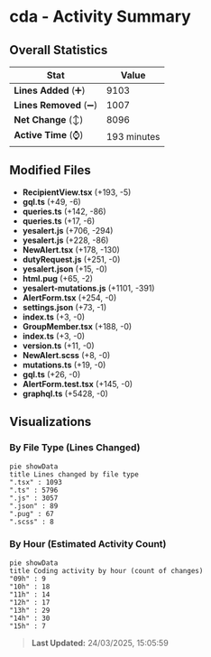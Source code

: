 # cda - Activity Summary 

## Overall Statistics

| Stat                   | Value                                                             |
| ---------------------- | ----------------------------------------------------------------- |
| **Lines Added** (➕)   | 9103                                          |
| **Lines Removed** (➖) | 1007                                        |
| **Net Change** (↕)    | 8096                |
| **Active Time** (⌚)   | 193 minutes |


## Modified Files
- **RecipientView.tsx** (+193, -5)
- **gql.ts** (+49, -6)
- **queries.ts** (+142, -86)
- **queries.ts** (+17, -6)
- **yesalert.js** (+706, -294)
- **yesalert.js** (+228, -86)
- **NewAlert.tsx** (+178, -130)
- **dutyRequest.js** (+251, -0)
- **yesalert.json** (+15, -0)
- **html.pug** (+65, -2)
- **yesalert-mutations.js** (+1101, -391)
- **AlertForm.tsx** (+254, -0)
- **settings.json** (+73, -1)
- **index.ts** (+3, -0)
- **GroupMember.tsx** (+188, -0)
- **index.ts** (+3, -0)
- **version.ts** (+11, -0)
- **NewAlert.scss** (+8, -0)
- **mutations.ts** (+19, -0)
- **gql.ts** (+26, -0)
- **AlertForm.test.tsx** (+145, -0)
- **graphql.ts** (+5428, -0)

## Visualizations

### By File Type (Lines Changed)

```mermaid
pie showData
title Lines changed by file type
".tsx" : 1093
".ts" : 5796
".js" : 3057
".json" : 89
".pug" : 67
".scss" : 8
```

### By Hour (Estimated Activity Count)

```mermaid
pie showData
title Coding activity by hour (count of changes)
"09h" : 9
"10h" : 18
"11h" : 14
"12h" : 17
"13h" : 29
"14h" : 30
"15h" : 7
```


> **Last Updated:** 24/03/2025, 15:05:59
